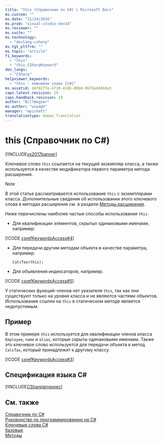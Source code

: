 ```yaml
---
title: "this (Справочник по C#) | Microsoft Docs"
ms.custom: ""
ms.date: "11/24/2016"
ms.prod: "visual-studio-dev14"
ms.reviewer: ""
ms.suite: ""
ms.technology: 
  - "devlang-csharp"
ms.tgt_pltfrm: ""
ms.topic: "article"
f1_keywords: 
  - "this"
  - "this_CSharpKeyword"
dev_langs: 
  - "CSharp"
helpviewer_keywords: 
  - "this - ключевое слово [C#]"
ms.assetid: d4f827fe-4710-410b-89b8-867dad44b8a3
caps.latest.revision: 19
caps.handback.revision: 19
author: "BillWagner"
ms.author: "wiwagn"
manager: "wpickett"
translationtype: Human Translation
---
```

# this (Справочник по C#)
[!INCLUDE[vs2017banner](../../../csharp/includes/vs2017banner.md)]

Ключевое слово `this` ссылается на текущий экземпляр класса, а также используется в качестве модификатора первого параметра метода расширения.  
  
> [!NOTE]
>  В этой статье рассматривается использование `this` с экземплярами класса.  Дополнительные сведения об использовании этого ключевого слова в методах расширения см. в разделе [Методы расширения](../../../csharp/programming-guide/classes-and-structs/extension-methods.md).  
  
 Ниже перечислены наиболее частые способы использования `this`.  
  
-   Для квалификации элементов, скрытых одинаковыми именами, например:  
  
 [!CODE [csrefKeywordsAccess#4](../CodeSnippet/VS_Snippets_VBCSharp/csrefKeywordsAccess#4)]  
  
-   Для передачи другим методам объекта в качестве параметра, например:  
  
    ```  
    CalcTax(this);  
    ```  
  
-   Для объявления индексаторов, например:  
  
 [!CODE [csrefKeywordsAccess#5](../CodeSnippet/VS_Snippets_VBCSharp/csrefKeywordsAccess#5)]  
  
 У статических функций\-членов нет указателя `this`, так как они существуют только на уровне класса и не являются частями объектов.  Использование ссылки на `this` в статическом методе является недопустимым.  
  
## Пример  
 В этом примере `this` используется для квалификации членов класса `Employee`, `name` и `alias`, которые скрыты одинаковыми именами.  Также это ключевое слово используется для передачи объекта в метод `CalcTax`, который принадлежит к другому классу.  
  
 [!CODE [csrefKeywordsAccess#3](../CodeSnippet/VS_Snippets_VBCSharp/csrefKeywordsAccess#3)]  
  
## Спецификация языка C\#  
 [!INCLUDE[CSharplangspec](../../../csharp/language-reference/keywords/includes/csharplangspec_md.md)]  
  
## См. также  
 [Справочник по C\#](../../../csharp/language-reference/index.md)   
 [Руководство по программированию на C\#](../../../csharp/programming-guide/index.md)   
 [Ключевые слова C\#](../../../csharp/language-reference/keywords/index.md)   
 [базовые](../../../csharp/language-reference/keywords/base.md)   
 [Методы](../../../csharp/programming-guide/classes-and-structs/methods.md)